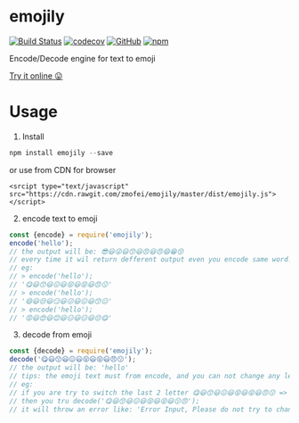 # emojily

[![Build Status](https://travis-ci.com/zmofei/emojily.svg?branch=master)](https://travis-ci.com/zmofei/emojily) [![codecov](https://codecov.io/gh/zmofei/emojily/branch/master/graph/badge.svg)](https://codecov.io/gh/zmofei/emojily) [![GitHub](https://img.shields.io/github/license/mashape/apistatus.svg)](LICENSE) [![npm](https://img.shields.io/npm/v/emojily.svg)](https://www.npmjs.com/package/emojily)


Encode/Decode engine for text to emoji

[Try it online 😛](https://zmofei.github.io/emojily/example/index.html) 

# Usage


1. Install 

```Javascript
npm install emojily --save
```

or use from CDN for browser

```
<srcipt type="text/javascript" src="https://cdn.rawgit.com/zmofei/emojily/master/dist/emojily.js"></script>
```

2. encode text to emoji

```javascript
const {encode} = require('emojily');
encode('hello');
// the output will be: 😎😃😜😃😙😃😠😃😠😄😁😚
// every time it wil return defferent output even you encode same word.
// eg:
// > encode('hello');
// '😋😃😙😃😖😃😝😃😝😃😠😗'
// > encode('hello');
// '😄😃😒😃😏😃😖😃😖😃😙😐'
// > encode('hello');
// '😡😃😍😃😊😃😑😃😑😃😔😋'
```

3. decode from emoji

```javascript
const {decode} = require('emojily');
decode('😋😃😙😃😖😃😝😃😝😃😠😗');
// the output will be: 'hello'
// tips: the emoji text must from encode, and you can not change any letter in the text.
// eg:
// if you are try to switch the last 2 letter 😋😃😙😃😖😃😝😃😝😃😠😗 => 😋😃😙😃😖😃😝😃😝😃😗😠
// then you tru decode('😋😃😙😃😖😃😝😃😝😃😗😠');
// it will throw an error like: 'Error Input, Please do not try to change any character'
```
